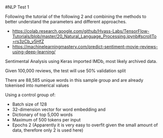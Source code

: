 #NLP Test 1

Following the tutorial of the following 2 and combining the methods to better understand the parameters and different approaches.		
* https://colab.research.google.com/github/Hvass-Labs/TensorFlow-Tutorials/blob/master/20_Natural_Language_Processing.ipynb#scrollTo=rs3zCb_v5HfZ		
* https://machinelearningmastery.com/predict-sentiment-movie-reviews-using-deep-learning/		
		
Sentimental Analysis using Keras imported IMDb, most likely archived data.		

Given 100,000 reviews, the test will use 50% validation split		

There are 88,585 unique words in this sample group and are already tokenised into numerical values		



Using a control group of:		
* Batch size of 128	
* 32-dimension vector for word embedding and 	
* Dictionary of top 5,000 words	
* Maximum of 500 tokens per input	
* Epochs 2	(Apparently it is very easy to overfit given the small amount of data, therefore only 2 is used here)
